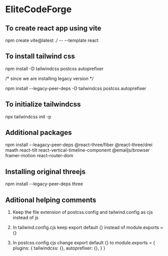 # EliteCodeForge

## To create react app using vite

npm create vite@latest ./ -- --template react

## To install tailwind css

npm install -D tailwindcss postcss autoprefixer

/* since we are installing legacy version */

npm install --legacy-peer-deps -D tailwindcss postcss autoprefixer

## To initialize tailwindcss

npx tailwindcss init -p

## Additional packages

npm install --leagacy-peer-deps @react-three/fiber @react-three/drei maath react-tilt react-vertical-timeline-component @emailjs/browser framer-motion react-router-dom

## Installing original threejs

npm install --legacy-peer-deps three

## Aditional helping comments

1. Keep the file extension of postcss.config and tailwind.config as cjs instead of js

2. In tailwind.config.cjs keep 
export default {} instead of 
module.exports = {}

3. In postcss.config.cjs change 
export default {} to 
module.exports = {
  plugins: {
      tailwindcss: {},
      autoprefixer: {},
  }
}